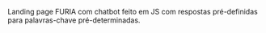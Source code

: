 Landing page FURIA com chatbot feito em JS com respostas pré-definidas para palavras-chave pré-determinadas.
